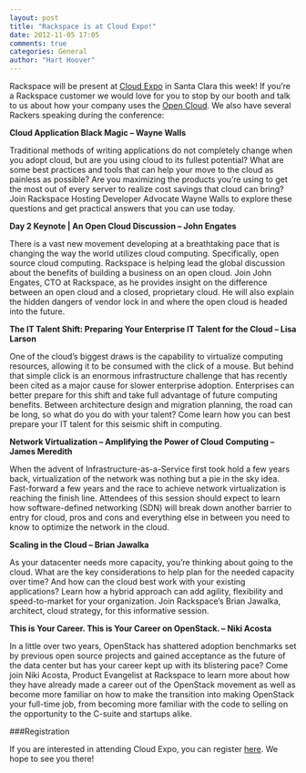 ```yaml
---
layout: post
title: "Rackspace is at Cloud Expo!"
date: 2012-11-05 17:05
comments: true
categories: General 
author: "Hart Hoover"
---
```

Rackspace will be present at [Cloud Expo](http://cloudexpo2012west.sys-con.com/) in Santa Clara this week! If you’re a Rackspace customer we would love for you to stop by our booth and talk to us about how your company uses the [Open Cloud](http://rackspace.com/cloud). We also have several Rackers speaking during the conference:

<!-- more -->

**Cloud Application Black Magic – Wayne Walls**

Traditional methods of writing applications do not completely change when you adopt cloud, but are you using cloud to its fullest potential? What are some best practices and tools that can help your move to the cloud as painless as possible? Are you maximizing the products you’re using to get the most out of every server to realize cost savings that cloud can bring? Join Rackspace Hosting Developer Advocate Wayne Walls to explore these questions and get practical answers that you can use today.

**Day 2 Keynote | An Open Cloud Discussion – John Engates**

There is a vast new movement developing at a breathtaking pace that is changing the way the world utilizes cloud computing. Specifically, open source cloud computing. Rackspace is helping lead the global discussion about the benefits of building a business on an open cloud.
Join John Engates, CTO at Rackspace, as he provides insight on the difference between an open cloud and a closed, proprietary cloud. He will also explain the hidden dangers of vendor lock in and where the open cloud is headed into the future.

**The IT Talent Shift: Preparing Your Enterprise IT Talent for the Cloud – Lisa Larson**

One of the cloud’s biggest draws is the capability to virtualize computing resources, allowing it to be consumed with the click of a mouse. But behind that simple click is an enormous infrastructure challenge that has recently been cited as a major cause for slower enterprise adoption. Enterprises can better prepare for this shift and take full advantage of future computing benefits. Between architecture design and migration planning, the road can be long, so what do you do with your talent? Come learn how you can best prepare your IT talent for this seismic shift in computing.

**Network Virtualization – Amplifying the Power of Cloud Computing – James Meredith**

When the advent of Infrastructure-as-a-Service first took hold a few years back, virtualization of the network was nothing but a pie in the sky idea. Fast-forward a few years and the race to achieve network virtualization is reaching the finish line. Attendees of this session should expect to learn how software-defined networking (SDN) will break down another barrier to entry for cloud, pros and cons and everything else in between you need to know to optimize the network in the cloud.

**Scaling in the Cloud – Brian Jawalka**

As your datacenter needs more capacity, you’re thinking about going to the cloud. What are the key considerations to help plan for the needed capacity over time? And how can the cloud best work with your existing applications? Learn how a hybrid approach can add agility, flexibility and speed-to-market for your organization. Join Rackspace’s Brian Jawalka, architect, cloud strategy, for this informative session.

**This is Your Career. This is Your Career on OpenStack. – Niki Acosta**

In a little over two years, OpenStack has shattered adoption benchmarks set by previous open source projects and gained acceptance as the future of the data center but has your career kept up with its blistering pace? Come join Niki Acosta, Product Evangelist at Rackspace to learn more about how they have already made a career out of the OpenStack movement as well as become more familiar on how to make the transition into making OpenStack your full-time job, from becoming more familiar with the code to selling on the opportunity to the C-suite and startups alike.

###Registration

If you are interested in attending Cloud Expo, you can register [here](http://www3.sys-con.com/cloud2012west/registernew.cfm). We hope to see you there!
